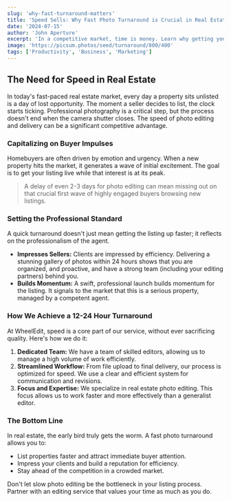 ```yaml
---
slug: 'why-fast-turnaround-matters'
title: 'Speed Sells: Why Fast Photo Turnaround is Crucial in Real Estate'
date: '2024-07-15'
author: 'John Aperture'
excerpt: 'In a competitive market, time is money. Learn why getting your property photos edited and listed quickly can make all the difference.'
image: 'https://picsum.photos/seed/turnaround/800/400'
tags: ['Productivity', 'Business', 'Marketing']
---
```


## The Need for Speed in Real Estate

In today's fast-paced real estate market, every day a property sits unlisted is a day of lost opportunity. The moment a seller decides to list, the clock starts ticking. Professional photography is a critical step, but the process doesn't end when the camera shutter closes. The speed of photo editing and delivery can be a significant competitive advantage.

### Capitalizing on Buyer Impulses

Homebuyers are often driven by emotion and urgency. When a new property hits the market, it generates a wave of initial excitement. The goal is to get your listing live while that interest is at its peak.

> A delay of even 2-3 days for photo editing can mean missing out on that crucial first wave of highly engaged buyers browsing new listings.

### Setting the Professional Standard

A quick turnaround doesn't just mean getting the listing up faster; it reflects on the professionalism of the agent.

- **Impresses Sellers:** Clients are impressed by efficiency. Delivering a stunning gallery of photos within 24 hours shows that you are organized, and proactive, and have a strong team (including your editing partners) behind you.
- **Builds Momentum:** A swift, professional launch builds momentum for the listing. It signals to the market that this is a serious property, managed by a competent agent.

### How We Achieve a 12-24 Hour Turnaround

At WheelEdit, speed is a core part of our service, without ever sacrificing quality. Here's how we do it:

1.  **Dedicated Team:** We have a team of skilled editors, allowing us to manage a high volume of work efficiently.
2.  **Streamlined Workflow:** From file upload to final delivery, our process is optimized for speed. We use a clear and efficient system for communication and revisions.
3.  **Focus and Expertise:** We specialize in real estate photo editing. This focus allows us to work faster and more effectively than a generalist editor.

### The Bottom Line

In real estate, the early bird truly gets the worm. A fast photo turnaround allows you to:

-   List properties faster and attract immediate buyer attention.
-   Impress your clients and build a reputation for efficiency.
-   Stay ahead of the competition in a crowded market.

Don't let slow photo editing be the bottleneck in your listing process. Partner with an editing service that values your time as much as you do.